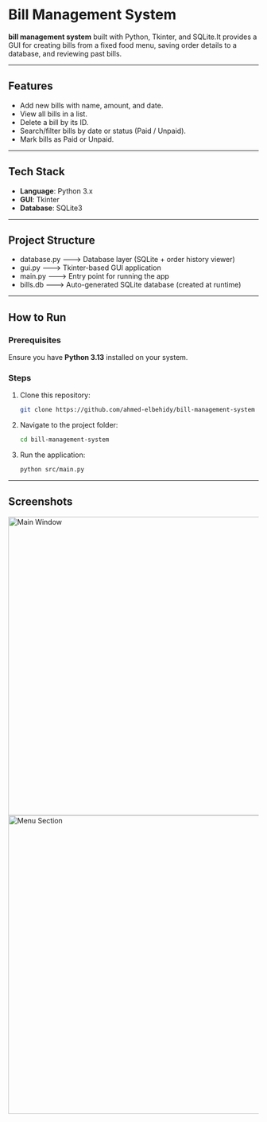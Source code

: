 # Bill Management System

**bill management system** built with Python, Tkinter, and SQLite.It provides a GUI for creating bills from a fixed food menu, saving order details to a database, and reviewing past bills.

---

## **Features**
- Add new bills with name, amount, and date.  
- View all bills in a list.  
- Delete a bill by its ID.  
- Search/filter bills by date or status (Paid / Unpaid).  
- Mark bills as Paid or Unpaid.  

---

##  Tech Stack
- **Language**: Python 3.x
- **GUI**: Tkinter
- **Database**: SQLite3

---

## Project Structure
- database.py     --->  Database layer (SQLite + order history viewer)
- gui.py          --->  Tkinter-based GUI application
- main.py         --->  Entry point for running the app
- bills.db        --->  Auto-generated SQLite database (created at runtime)

---


## How to Run

### Prerequisites
Ensure you have **Python 3.13** installed on your system.

### Steps

1. Clone this repository:
   ```bash
   git clone https://github.com/ahmed-elbehidy/bill-management-system
1. Navigate to the project folder:
   ```bash
   cd bill-management-system
1. Run the application:
   ```bash
   python src/main.py

---

## Screenshots
<img src="screenshots/1.png" alt="Main Window" width="600"/>
<img src="screenshots/2.png" alt="Menu Section" width="600"/>

